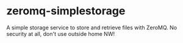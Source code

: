 # zeromq-simplestorage
A simple storage service to store and retrieve files with ZeroMQ. No security at all, don't use outside home NW!
